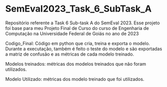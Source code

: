# SemEval2023_Task_6_SubTask_A
Repositório referente a Task 6 Sub-task A do SemEval 2023. Esse projeto foi base para meu Projeto Final de Curso do curso de Engenharia de Computação na Universidade Federal de Goiás no ano de 2023

Codigo_Final: Código em python que cria, treina e exporta o modelo. Durante a executação, também é feito o teste do modelo e são exportadas a matriz de confusão e as métricas de cada modelo treinado.

Modelos treinados: métricas dos modelos treinados que não foram utilizados.

Modelo Utilizado: métricas dos modelo treinado que foi utilizados.
